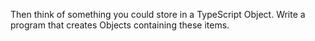 Then think of something you could store in a TypeScript Object. Write a program that creates Objects containing these items.